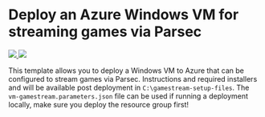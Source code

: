 # Deploy an Azure Windows VM for streaming games via Parsec

<a href="https://portal.azure.com/#create/Microsoft.Template/uri/https%3A%2F%2Fraw.githubusercontent.com%2Faga23%2Fvm-gamestream%2Fmaster%2Fvm-gamestream.json" target="_blank">
    <img src="http://azuredeploy.net/deploybutton.png"/>
</a>
<a href="http://armviz.io/#/?load=https%3A%2F%2Fraw.githubusercontent.com%2Faga23%2Fvm-gamestream%2Fmaster%2Fvm-gamestream.json" target="_blank">
    <img src="http://armviz.io/visualizebutton.png"/>
</a>

This template allows you to deploy a Windows VM to Azure that can be configured to stream games via Parsec. Instructions and required installers and will be available post deployment in `C:\gamestream-setup-files`. The `vm-gamestream.parameters.json` file can be used if running a deployment locally, make sure you deploy the resource group first!
